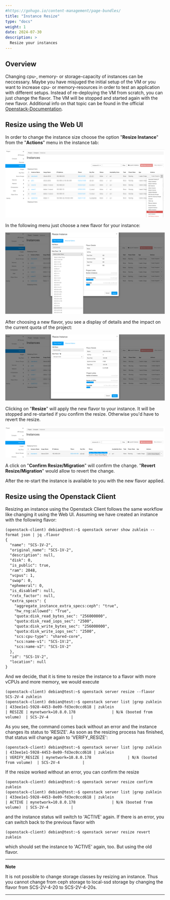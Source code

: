 ```yaml
---
#https://gohugo.io/content-management/page-bundles/
title: "Instance Resize"
type: "docs"
weight: 1
date: 2024-07-30
description: >
  Resize your instances
---
```


## Overview

Changing cpu-, memory- or storage-capacity of instances can be neccessary. Maybe you have misjuged the initial setup of the VM or you want to increase cpu- or memory-resources in order to test an application with different setups.
Instead of re-deploying the VM from scratch, you can just change the flavor. The VM will be stopped and started again with the new flavor. Additional info on that topic can be found in the official [Openstack-Documentation](https://docs.openstack.org/nova/latest//user/resize.html).

## Resize using the Web UI

In order to change the instance size choose the option "**Resize Instance**" from the "**Actions**" menu in the instance tab:

![screenshot of the instances tab](resize-instance.png)

In the following menu just choose a new flavor for your instance:

![screenshot of the resize menu](resize-instance-menu.png)

After choosing a new flavor, you see a display of details and the impact on the current quota of the project:

![screenshot of the resize menu 2](resize-instance-menu-2.png)

Clicking on "**Resize**" will apply the new flavor to your instance. It will be stopped and re-started if you confirm the resize. Otherwise you'd have to revert the resize.

![screenshot acknowledge](acknowledge-resize.png)

A click on "**Confirm Resize/Migration**" will confirm the change.  "**Revert Resize/Migration**" would allow to revert the change.

After the re-start the instance is available to you with the new flavor applied.

## Resize using the Openstack Client

Resizing an instance using the Openstack Client follows the same workflow like changing it using the Web UI. Assuming we have created an instance with the following flavor:

    (openstack-client) debian@test:~$ openstack server show zuklein --format json | jq .flavor
    {
      "name": "SCS-1V-2",
      "original_name": "SCS-1V-2",
      "description": null,
      "disk": 0,
      "is_public": true,
      "ram": 2048,
      "vcpus": 1,
      "swap": 0,
      "ephemeral": 0,
      "is_disabled": null,
      "rxtx_factor": null,
      "extra_specs": {
        "aggregate_instance_extra_specs:ceph": "true",
        "hw_rng:allowed": "True",
        "quota:disk_read_bytes_sec": "256000000",
        "quota:disk_read_iops_sec": "2500",
        "quota:disk_write_bytes_sec": "256000000",
        "quota:disk_write_iops_sec": "2500",
        "scs:cpu-type": "shared-core",
        "scs:name-v1": "SCS-1V:2",
        "scs:name-v2": "SCS-1V-2"
      },
      "id": "SCS-1V-2",
      "location": null
    }

And we decide, that it is time to resize the instance to a flavor with more vCPUs and more memory, we would execute

    (openstack-client) debian@test:~$ openstack server resize --flavor SCS-2V-4 zuklein
    (openstack-client) debian@test:~$ openstack server list |grep zuklein
    | 433ee1e1-5928-4453-8e09-fd3ec0ccd618 | zuklein                                                    | RESIZE | mynetwork=10.8.0.178                | N/A (booted from volume)  | SCS-2V-4          |

As you see, the command comes back without an error and the instance changes its status to 'RESIZE'. As soon as the resizing process has finished, that status will change again to 'VERIFY_RESIZE':

    (openstack-client) debian@test:~$ openstack server list |grep zuklein
    | 433ee1e1-5928-4453-8e09-fd3ec0ccd618 | zuklein                                                    | VERIFY_RESIZE | mynetwork=10.8.0.178                | N/A (booted from volume)  | SCS-2V-4          |

If the resize worked without an error, you can confirm the resize

    (openstack-client) debian@test:~$ openstack server resize confirm zuklein
    (openstack-client) debian@test:~$ openstack server list |grep zuklein
    | 433ee1e1-5928-4453-8e09-fd3ec0ccd618 | zuklein                                                    | ACTIVE | mynetwork=10.8.0.178                | N/A (booted from volume)  | SCS-2V-4          |

and the instance status will switch to 'ACTIVE' again. If there is an error, you can switch back to the previous flavor with

    (openstack-client) debian@test:~$ openstack server resize revert zuklein

which should set the instance to 'ACTIVE' again, too. But using the old flavor.

---
**Note**

It is not possible to change storage classes by resizing an instance. Thus you cannot change from ceph storage to local-ssd storage by changing the flavor from SCS-2V-4-20 to SCS-2V-4-20s.

---